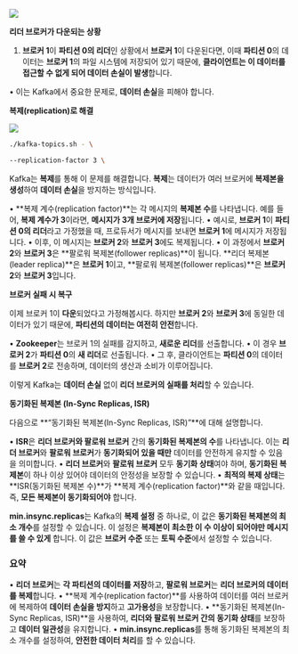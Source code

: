 
![](Pasted%20image%2020241115103246.png)

**리더 브로커가 다운되는 상황**

1. **브로커 1**이 **파티션 0의 리더**인 상황에서 **브로커 1**이 다운된다면, 이때 **파티션 0**의 데이터는 **브로커 1**의 파일 시스템에 저장되어 있기 때문에, **클라이언트는 이 데이터를 접근할 수 없게 되어 데이터 손실이 발생**합니다.

• 이는 Kafka에서 중요한 문제로, **데이터 손실**을 피해야 합니다.

**복제(replication)로 해결**

![](Pasted%20image%2020241115103424.png)

```sh
./kafka-topics.sh - \

--replication-factor 3 \

```

Kafka는 **복제**를 통해 이 문제를 해결합니다. **복제**는 데이터가 여러 브로커에 **복제본을 생성**하여 **데이터 손실**을 방지하는 방식입니다.

• **복제 계수(replication factor)**는 각 메시지의 **복제본 수**를 나타냅니다. 예를 들어, **복제 계수가 3**이라면, **메시지가 3개 브로커에 저장**됩니다.
• 예시로, **브로커 1**이 **파티션 0의 리더**라고 가정했을 때, 프로듀서가 메시지를 보내면 **브로커 1**에 메시지가 저장됩니다.
• 이후, 이 메시지는 **브로커 2**와 **브로커 3**에도 복제됩니다.
• 이 과정에서 **브로커 2**와 **브로커 3**은 **팔로워 복제본(follower replicas)**이 됩니다.
**리더 복제본(leader replica)**은 **브로커 1**이고, **팔로워 복제본(follower replicas)**은 **브로커 2**와 **브로커 3**입니다.


**브로커 실패 시 복구**

이제 브로커 1이 **다운**되었다고 가정해봅시다. 하지만 **브로커 2**와 **브로커 3**에 동일한 데이터가 있기 때문에, **파티션의 데이터는 여전히 안전**합니다.

• **Zookeeper**는 브로커 1의 실패를 감지하고, **새로운 리더**를 선출합니다.
• 이 경우 **브로커 2**가 **파티션 0**의 **새 리더**로 선출됩니다.
• 그 후, 클라이언트는 **파티션 0**의 데이터를 **브로커 2**로 전송하며, 데이터의 생산과 소비가 이루어집니다.

이렇게 Kafka는 **데이터 손실** 없이 **리더 브로커의 실패를 처리**할 수 있습니다.


**동기화된 복제본 (In-Sync Replicas, ISR)**

다음으로 **“동기화된 복제본(In-Sync Replicas, ISR)”**에 대해 설명합니다.

• **ISR**은 **리더 브로커와 팔로워 브로커** 간의 **동기화된 복제본의 수**를 나타냅니다. 이는 **리더 브로커**와 **팔로워 브로커**가 **동기화되어 있을 때만** 데이터를 안전하게 유지할 수 있음을 의미합니다.
• **리더 브로커**와 **팔로워 브로커** 모두 **동기화 상태**여야 하며, **동기화된 복제본**이 하나 이상 있어야 데이터의 안정성을 보장할 수 있습니다.
• **최적의 복제 상태**는 **ISR(동기화된 복제본 수)**가 **복제 계수(replication factor)**와 같을 때입니다. 즉, **모든 복제본이 동기화되어야** 합니다.

**min.insync.replicas**는 Kafka의 **복제 설정** 중 하나로, 이 값은 **동기화된 복제본의 최소 개수**를 설정할 수 있습니다. 이 설정은 **복제본이 최소한 이 수 이상이 되어야만 메시지를 쓸 수 있게** 합니다. 이 값은 **브로커 수준** 또는 **토픽 수준**에서 설정할 수 있습니다.

### 요약

• **리더 브로커**는 **각 파티션의 데이터를 저장**하고, **팔로워 브로커**는 **리더 브로커의 데이터를 복제**합니다.
• **복제 계수(replication factor)**를 사용하여 데이터를 여러 브로커에 복제하여 **데이터 손실을 방지**하고 **고가용성**을 보장합니다.
• **동기화된 복제본(In-Sync Replicas, ISR)**을 사용하여, **리더와 팔로워 브로커 간의 동기화 상태**를 보장하고 **데이터 일관성**을 유지합니다.
• **min.insync.replicas**를 통해 동기화된 복제본의 최소 개수를 설정하여, **안전한 데이터 처리**를 할 수 있습니다.


